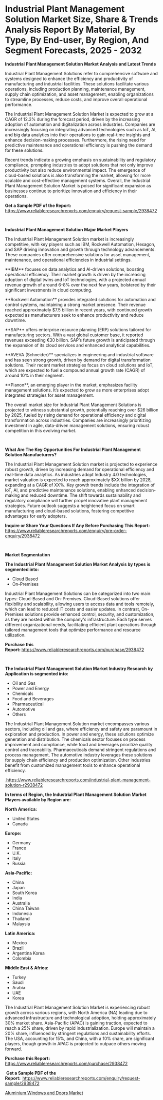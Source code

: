 <p><h1>Industrial Plant Management Solution Market Size, Share & Trends Analysis Report By Material, By Type, By End-user, By Region, And Segment Forecasts, 2025 - 2032</h1></p><p><strong>Industrial Plant Management Solution Market Analysis and Latest Trends</strong></p>
<p><p>Industrial Plant Management Solutions refer to comprehensive software and systems designed to enhance the efficiency and productivity of manufacturing and industrial facilities. These solutions facilitate various operations, including production planning, maintenance management, supply chain optimization, and asset management, enabling organizations to streamline processes, reduce costs, and improve overall operational performance.</p><p>The Industrial Plant Management Solution Market is expected to grow at a CAGR of 12.3% during the forecast period, driven by the increasing adoption of automation and digitalization across industries. Companies are increasingly focusing on integrating advanced technologies such as IoT, AI, and big data analytics into their operations to gain real-time insights and enhance decision-making processes. Furthermore, the rising need for predictive maintenance and operational efficiency is pushing the demand for these solutions.</p><p>Recent trends indicate a growing emphasis on sustainability and regulatory compliance, prompting industries to adopt solutions that not only improve productivity but also reduce environmental impact. The emergence of cloud-based solutions is also transforming the market, allowing for more scalable and cost-effective management systems. Overall, the Industrial Plant Management Solution Market is poised for significant expansion as businesses continue to prioritize innovation and efficiency in their operations.</p></p>
<p><strong>Get a Sample PDF of the Report:&nbsp;</strong> <a href="https://www.reliableresearchreports.com/enquiry/request-sample/2938472?utm_campaign=3016&utm_medium=2&utm_source=Github&utm_content=ia&utm_term=15032025&utm_id=industrial-plant-management-solution">https://www.reliableresearchreports.com/enquiry/request-sample/2938472</a></p>
<p>&nbsp;</p>
<p><strong>Industrial Plant Management Solution Major Market Players</strong></p>
<p><p>The Industrial Plant Management Solution market is increasingly competitive, with key players such as IBM, Rockwell Automation, Hexagon, and SAP driving innovation and growth through technology advancements. These companies offer comprehensive solutions for asset management, maintenance, and operational efficiencies in industrial settings.</p><p>**IBM** focuses on data analytics and AI-driven solutions, boosting operational efficiency. Their market growth is driven by the increasing adoption of digital twins and IoT technologies, with a projected annual revenue growth of around 6-8% over the next few years, bolstered by their significant investments in cloud computing.</p><p>**Rockwell Automation** provides integrated solutions for automation and control systems, maintaining a strong market presence. Their revenue reached approximately $7.5 billion in recent years, with continued growth expected as manufacturers seek to enhance productivity and reduce downtime.</p><p>**SAP** offers enterprise resource planning (ERP) solutions tailored for manufacturing sectors. With a vast global customer base, it reported revenues exceeding €30 billion. SAP’s future growth is anticipated through the expansion of its cloud services and enhanced analytical capabilities.</p><p>**AVEVA (Schneider)** specializes in engineering and industrial software and has seen strong growth, driven by demand for digital transformation solutions. Their recent market strategies focus on cloud solutions and IoT, which are expected to fuel a compound annual growth rate (CAGR) of around 10% in their segment.</p><p>**Planon**, an emerging player in the market, emphasizes facility management solutions. It’s expected to grow as more enterprises adopt integrated strategies for asset management.</p><p>The overall market size for Industrial Plant Management Solutions is projected to witness substantial growth, potentially reaching over $26 billion by 2025, fueled by rising demand for operational efficiency and digital transformation across industries. Companies are increasingly prioritizing investment in agile, data-driven management solutions, ensuring robust competition in this evolving market.</p></p>
<p>&nbsp;</p>
<p><strong>What Are The Key Opportunities For Industrial Plant Management Solution Manufacturers?</strong></p>
<p><p>The Industrial Plant Management Solution market is projected to experience robust growth, driven by increasing demand for operational efficiency and real-time data analytics. As industries adopt Industry 4.0 technologies, market valuation is expected to reach approximately $XX billion by 2028, expanding at a CAGR of XX%. Key growth trends include the integration of IoT, AI, and predictive maintenance solutions, enabling enhanced decision-making and reduced downtime. The shift towards sustainability and regulatory compliance will further propel innovative plant management strategies. Future outlook suggests a heightened focus on smart manufacturing and cloud-based solutions, fostering competitive advantages for early adopters.</p></p>
<p><strong>Inquire or Share Your Questions If Any Before Purchasing This Report:</strong> <a href="https://www.reliableresearchreports.com/enquiry/pre-order-enquiry/2938472?utm_campaign=3016&utm_medium=2&utm_source=Github&utm_content=ia&utm_term=15032025&utm_id=industrial-plant-management-solution">https://www.reliableresearchreports.com/enquiry/pre-order-enquiry/2938472</a></p>
<p>&nbsp;</p>
<p><strong>Market Segmentation</strong></p>
<p><strong>The Industrial Plant Management Solution Market Analysis by types is segmented into:</strong></p>
<p><ul><li>Cloud Based</li><li>On-Premises</li></ul></p>
<p><p>Industrial Plant Management Solutions can be categorized into two main types: Cloud-Based and On-Premises. Cloud-Based solutions offer flexibility and scalability, allowing users to access data and tools remotely, which can lead to reduced IT costs and easier updates. In contrast, On-Premises solutions provide enhanced control, security, and customization, as they are hosted within the company's infrastructure. Each type serves different organizational needs, facilitating efficient plant operations through tailored management tools that optimize performance and resource utilization.</p></p>
<p><strong>Purchase this Report:&nbsp;</strong><a href="https://www.reliableresearchreports.com/purchase/2938472?utm_campaign=3016&utm_medium=2&utm_source=Github&utm_content=ia&utm_term=15032025&utm_id=industrial-plant-management-solution">https://www.reliableresearchreports.com/purchase/2938472</a></p>
<p>&nbsp;</p>
<p><strong>The Industrial Plant Management Solution Market Industry Research by Application is segmented into:</strong></p>
<p><ul><li>Oil and Gas</li><li>Power and Energy</li><li>Chemicals</li><li>Food and Beverages</li><li>Pharmaceutical</li><li>Automotive</li><li>Others</li></ul></p>
<p><p>The Industrial Plant Management Solution market encompasses various sectors, including oil and gas, where efficiency and safety are paramount in exploration and production. In power and energy, these solutions optimize generation and distribution. The chemicals sector focuses on process improvement and compliance, while food and beverages prioritize quality control and traceability. Pharmaceuticals demand stringent regulations and process management. The automotive industry leverages these solutions for supply chain efficiency and production optimization. Other industries benefit from customized management tools to enhance operational efficiency.</p></p>
<p><a href="https://www.reliableresearchreports.com/industrial-plant-management-solution-r2938472?utm_campaign=3016&utm_medium=2&utm_source=Github&utm_content=ia&utm_term=15032025&utm_id=industrial-plant-management-solution">&nbsp;https://www.reliableresearchreports.com/industrial-plant-management-solution-r2938472</a></p>
<p><strong>In terms of Region, the Industrial Plant Management Solution Market Players available by Region are:</strong></p>
<p>
    <p> <strong> North America: </strong>
        <ul>
            <li>United States</li>
            <li>Canada</li>
        </ul>
        </p> 
    <p> <strong> Europe: </strong>
        <ul>
            <li>Germany</li>
            <li>France</li>
            <li>U.K.</li>
            <li>Italy</li>
            <li>Russia</li>
        </ul>
        </p> 
    <p> <strong> Asia-Pacific: </strong>
        <ul>
            <li>China</li>
            <li>Japan</li>
            <li>South Korea</li>
            <li>India</li>
            <li>Australia</li>
            <li>China Taiwan</li>
            <li>Indonesia</li>
            <li>Thailand</li>
            <li>Malaysia</li>
        </ul>
        </p> 
    <p> <strong> Latin America: </strong>
        <ul>
            <li>Mexico</li>
            <li>Brazil</li>
            <li>Argentina Korea</li>
            <li>Colombia</li>
        </ul>
        </p> 
    <p> <strong> Middle East & Africa: </strong>
        <ul>
            <li>Turkey</li>
            <li>Saudi</li>
            <li>Arabia</li>
            <li>UAE</li>
            <li>Korea</li>
        </ul>
    </p>
    </p>
<p><p>The Industrial Plant Management Solution Market is experiencing robust growth across various regions, with North America (NA) leading due to advanced infrastructure and technological adoption, holding approximately 30% market share. Asia-Pacific (APAC) is gaining traction, expected to reach a 25% share, driven by rapid industrialization. Europe will maintain a 20% share, influenced by stringent regulations and sustainability efforts. The USA, accounting for 15%, and China, with a 10% share, are significant players, though growth in APAC is projected to outpace others moving forward.</p></p>
<p><strong>Purchase this Report: </strong><a href="https://www.reliableresearchreports.com/purchase/2938472?utm_campaign=3016&utm_medium=2&utm_source=Github&utm_content=ia&utm_term=15032025&utm_id=industrial-plant-management-solution">https://www.reliableresearchreports.com/purchase/2938472</a></p>
<p>&nbsp;<strong>Get a Sample PDF of the Report:&nbsp;&nbsp;</strong><a href="https://www.reliableresearchreports.com/enquiry/request-sample/2938472?utm_campaign=3016&utm_medium=2&utm_source=Github&utm_content=ia&utm_term=15032025&utm_id=industrial-plant-management-solution">https://www.reliableresearchreports.com/enquiry/request-sample/2938472</a></p>
<p><strong></strong></p>
<p><p><a href="https://github.com/xtysizov/Market-Research-Report-List-1/blob/main/aluminium-windows-and-doors-market.md?utm_campaign=3016&utm_medium=2&utm_source=Github&utm_content=ia&utm_term=15032025&utm_id=industrial-plant-management-solution">Aluminium Windows and Doors Market</a></p></p>